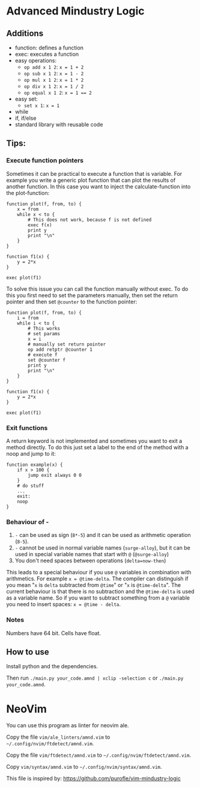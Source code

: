 # Advanced Mindustry Logic

## Additions
- function: defines a function
- exec: executes a function
- easy operations:
  - `op add x 1 2`: `x = 1 + 2`
  - `op sub x 1 2`: `x = 1 - 2`
  - `op mul x 1 2`: `x = 1 * 2`
  - `op div x 1 2`: `x = 1 / 2`
  - `op equal x 1 2`: `x = 1 == 2`
- easy set:
  - `set x 1`: `x = 1`
- while
- if, if/else
- standard library with reusable code


## Tips:

### Execute function pointers
Sometimes it can be practical to execute a function that is variable. For example you write a generic plot function that can plot the results of another function. In this case you want to inject the calculate-function into the plot-function:

```
function plot(f, from, to) {
    x = from
    while x < to {
        # This does not work, because f is not defined
        exec f(x)
        print y
        print "\n"
    }
}

function f1(x) {
    y = 2*x
}

exec plot(f1)
```

To solve this issue you can call the function manually without exec. To do this you first need to set the parameters manually, then set the return pointer and then set `@counter` to the function pointer:

```
function plot(f, from, to) {
    i = from
    while i < to {
        # This works
        # set params
        x = i
        # manually set return pointer
        op add retptr @counter 1
        # execute f
        set @counter f
        print y
        print "\n"
    }
}

function f1(x) {
    y = 2*x
}

exec plot(f1)
```

### Exit functions
A return keyword is not implemented and sometimes you want to exit a method directly. To do this just set a label to the end of the method with a noop and jump to it:

```
function example(x) {
    if x > 100 {
        jump exit always 0 0
    }
    # do stuff
    ...
    exit:
    noop
}
```

### Behaviour of -
1. `-` can be used as sign (`8*-5`) and it can be used as arithmetic operation (`8-5`).
2. `-` cannot be used in normal variable names (`surge-alloy`), but it can be used in special variable names that start with `@` (`@surge-alloy`)
3. You don't need spaces between operations (`delta=now-then`)

This leads to a special behaviour if you use `@` variables in combination with arithmetics. For example `x = @time-delta`. The compiler can distinguish if you mean "`x` is `delta` subtracted from `@time`" or "`x` is `@time-delta`". The current behaviour is that there is no subtraction and the `@time-delta` is used as a variable name. So if you want to subtract something from a `@` variable you need to insert spaces: `x = @time - delta`.

### Notes
Numbers have 64 bit.
Cells have float.

## How to use

Install python and the dependencies.

Then run `./main.py your_code.amnd | xclip -selection c` or `./main.py your_code.amnd`.

# NeoVim

You can use this program as linter for neovim ale.

Copy the file `vim/ale_linters/amnd.vim` to `~/.config/nvim/ftdetect/amnd.vim`.

Copy the file `vim/ftdetect/amnd.vim` to `~/.config/nvim/ftdetect/amnd.vim`.

Copy `vim/syntax/amnd.vim` to `~/.config/nvim/syntax/amnd.vim`.

This file is inspired by: https://github.com/purofle/vim-mindustry-logic
